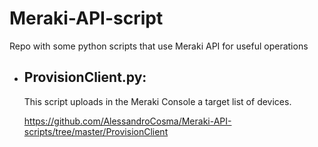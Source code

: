 # Meraki-API-script
Repo with some python scripts that use Meraki API for useful operations

* ## ProvisionClient.py:
    This script uploads in the Meraki Console a target list of devices.
    
    https://github.com/AlessandroCosma/Meraki-API-scripts/tree/master/ProvisionClient
    
